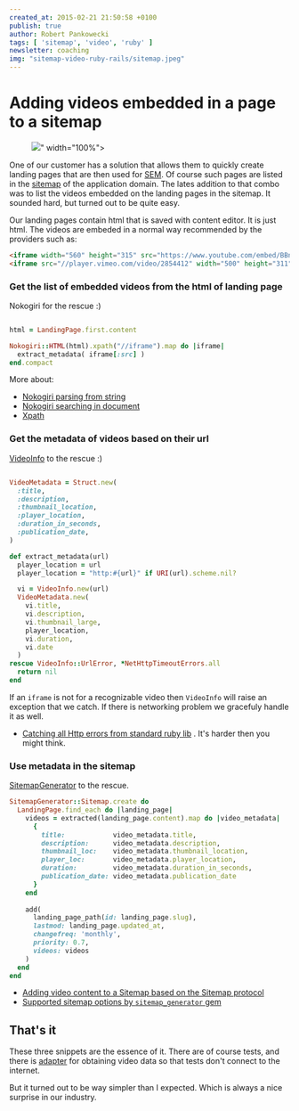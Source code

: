 ```yaml
---
created_at: 2015-02-21 21:50:58 +0100
publish: true
author: Robert Pankowecki
tags: [ 'sitemap', 'video', 'ruby' ]
newsletter: coaching
img: "sitemap-video-ruby-rails/sitemap.jpeg"
---
```


# Adding videos embedded in a page to a sitemap

<p>
  <figure>
    <img src="<%= src_fit("sitemap-video-ruby-rails/sitemap.jpeg") %>" width="100%">
  </figure>
</p>

One of our customer has a solution that allows them to quickly
create landing pages that are then used
for [SEM](http://en.wikipedia.org/wiki/Search_engine_marketing). Of course
such pages are listed in the [sitemap](/2014/02/sitemaps-with-a-bit-of-metal/)
of the application domain. The lates addition to that combo was to
list the videos embedded on the landing pages in the sitemap. It sounded hard,
but turned out to be quite easy.

<!-- more -->

Our landing pages contain html that is saved with content editor. It is just html.
The videos are embeded in a normal way recommended by the providers such as:

```html
<iframe width="560" height="315" src="https://www.youtube.com/embed/BBnN5VLuxKw" frameborder="0" allowfullscreen></iframe>
<iframe src="//player.vimeo.com/video/2854412" width="500" height="311" frameborder="0" webkitallowfullscreen mozallowfullscreen allowfullscreen></iframe>
```

### Get the list of embedded videos from the html of landing page

Nokogiri for the rescue :)

```ruby

html = LandingPage.first.content

Nokogiri::HTML(html).xpath("//iframe").map do |iframe|
  extract_metadata( iframe[:src] )
end.compact
```

More about:

* [Nokogiri parsing from string](http://www.nokogiri.org/tutorials/parsing_an_html_xml_document.html#from_a_string)
* [Nokogiri searching in document](http://www.nokogiri.org/tutorials/searching_a_xml_html_document.html#basic_searching)
* [Xpath](http://www.w3schools.com/xpath/)

### Get the metadata of videos based on their url

[VideoInfo](https://github.com/thibaudgg/video_info/) to the rescue :)

```ruby

VideoMetadata = Struct.new(
  :title,
  :description,
  :thumbnail_location,
  :player_location,
  :duration_in_seconds,
  :publication_date,
)

def extract_metadata(url)
  player_location = url
  player_location = "http:#{url}" if URI(url).scheme.nil?

  vi = VideoInfo.new(url)
  VideoMetadata.new(
    vi.title,
    vi.description,
    vi.thumbnail_large,
    player_location,
    vi.duration,
    vi.date
  )
rescue VideoInfo::UrlError, *NetHttpTimeoutErrors.all
  return nil
end
```

If an `iframe` is not for a recognizable video then `VideoInfo` will raise an exception
that we catch. If there is networking problem we gracefuly handle
it as well.

* [Catching all Http errors from standard ruby lib](https://github.com/barsoom/net_http_timeout_errors) .
It's harder then you might think.

### Use metadata in the sitemap

[SitemapGenerator](https://github.com/kjvarga/sitemap_generator) to the rescue.

```ruby
SitemapGenerator::Sitemap.create do
  LandingPage.find_each do |landing_page|
    videos = extracted(landing_page.content).map do |video_metadata|
      {
        title:            video_metadata.title,
        description:      video_metadata.description,
        thumbnail_loc:    video_metadata.thumbnail_location,
        player_loc:       video_metadata.player_location,
        duration:         video_metadata.duration_in_seconds,
        publication_date: video_metadata.publication_date
      }
    end
    
    add(
      landing_page_path(id: landing_page.slug),
      lastmod: landing_page.updated_at,
      changefreq: 'monthly',
      priority: 0.7,
      videos: videos
    )
  end
end
```

* [Adding video content to a Sitemap based on the Sitemap protocol](https://support.google.com/webmasters/answer/80472?hl=en#2)
* [Supported sitemap options by `sitemap_generator` gem](http://www.rubydoc.info/gems/sitemap_generator/4.3.1/SitemapGenerator/Builder/SitemapUrl:initialize)

## That's it

These three snippets are the essence of it. There are of course tests, and there is
[adapter](http://blog.arkency.com/2014/08/ruby-rails-adapters/) for obtaining video
data so that tests don't connect to the internet.

But it turned out to be way simpler than I expected. Which is always a nice surprise
in our industry.
